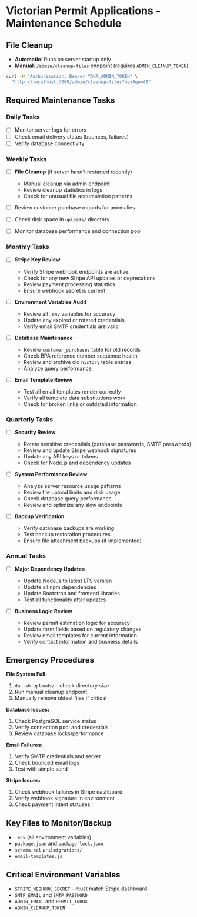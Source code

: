 # Victorian Permit Applications - Maintenance Schedule

## File Cleanup
- **Automatic**: Runs on server startup only
- **Manual**: `/admin/cleanup-files` endpoint (requires `ADMIN_CLEANUP_TOKEN`)
```bash
curl -H "Authorization: Bearer YOUR_ADMIN_TOKEN" \
  "http://localhost:3000/admin/cleanup-files?maxAge=48"
```

## Required Maintenance Tasks

### Daily Tasks
- [ ] Monitor server logs for errors
- [ ] Check email delivery status (bounces, failures)
- [ ] Verify database connectivity

### Weekly Tasks
- [ ] **File Cleanup** (if server hasn't restarted recently)
  - Manual cleanup via admin endpoint
  - Review cleanup statistics in logs
  - Check for unusual file accumulation patterns

- [ ] Review customer purchase records for anomalies
- [ ] Check disk space in `uploads/` directory
- [ ] Monitor database performance and connection pool

### Monthly Tasks
- [ ] **Stripe Key Review**
  - Verify Stripe webhook endpoints are active
  - Check for any new Stripe API updates or deprecations
  - Review payment processing statistics
  - Ensure webhook secret is current

- [ ] **Environment Variables Audit**
  - Review all `.env` variables for accuracy
  - Update any expired or rotated credentials
  - Verify email SMTP credentials are valid

- [ ] **Database Maintenance**
  - Review `customer_purchases` table for old records
  - Check BPA reference number sequence health
  - Review and archive old `history` table entries
  - Analyze query performance

- [ ] **Email Template Review**
  - Test all email templates render correctly
  - Verify all template data substitutions work
  - Check for broken links or outdated information

### Quarterly Tasks
- [ ] **Security Review**
  - Rotate sensitive credentials (database passwords, SMTP passwords)
  - Review and update Stripe webhook signatures
  - Update any API keys or tokens
  - Check for Node.js and dependency updates

- [ ] **System Performance Review**
  - Analyze server resource usage patterns
  - Review file upload limits and disk usage
  - Check database query performance
  - Review and optimize any slow endpoints

- [ ] **Backup Verification**
  - Verify database backups are working
  - Test backup restoration procedures
  - Ensure file attachment backups (if implemented)

### Annual Tasks
- [ ] **Major Dependency Updates**
  - Update Node.js to latest LTS version
  - Update all npm dependencies
  - Update Bootstrap and frontend libraries
  - Test all functionality after updates

- [ ] **Business Logic Review**
  - Review permit estimation logic for accuracy
  - Update form fields based on regulatory changes
  - Review email templates for current information
  - Verify contact information and business details

## Emergency Procedures

**File System Full:**
1. `du -sh uploads/` - check directory size
2. Run manual cleanup endpoint
3. Manually remove oldest files if critical

**Database Issues:**
1. Check PostgreSQL service status
2. Verify connection pool and credentials
3. Review database locks/performance

**Email Failures:**
1. Verify SMTP credentials and server
2. Check bounced email logs
3. Test with simple send

**Stripe Issues:**
1. Check webhook failures in Stripe dashboard
2. Verify webhook signature in environment
3. Check payment intent statuses

## Key Files to Monitor/Backup
- `.env` (all environment variables)
- `package.json` and `package-lock.json` 
- `schema.sql` and `migrations/`
- `email-templates.js`

## Critical Environment Variables
- `STRIPE_WEBHOOK_SECRET` - must match Stripe dashboard
- `SMTP_EMAIL` and `SMTP_PASSWORD` 
- `ADMIN_EMAIL` and `PERMIT_INBOX`
- `ADMIN_CLEANUP_TOKEN`
